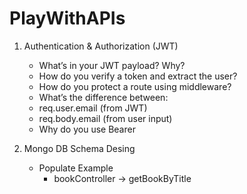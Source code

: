 # PlayWithAPIs

1. Authentication & Authorization (JWT)
    - What’s in your JWT payload? Why?
    - How do you verify a token and extract the user?
    - How do you protect a route using middleware?
    - What’s the difference between:
    - req.user.email (from JWT)
    - req.body.email (from user input)
    - Why do you use Bearer <token>

2. Mongo DB Schema Desing
    - Populate Example
        - bookController -> getBookByTitle